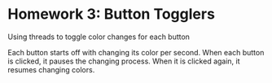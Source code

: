 # Homework 3: Button Togglers

Using threads to toggle color changes for each button

Each button starts off with changing its color per second. When each button is clicked, it pauses the changing process. When it is clicked again, it resumes changing colors.
